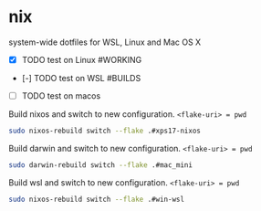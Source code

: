 # nix

system-wide dotfiles for WSL, Linux and Mac OS X

- [x] TODO test on Linux #WORKING
- [-] TODO test on WSL #BUILDS
- [ ] TODO test on macos 

Build nixos and switch to new configuration. `<flake-uri> = pwd`
```bash
sudo nixos-rebuild switch --flake .#xps17-nixos
```

Build darwin and switch to new configuration. `<flake-uri> = pwd`
```bash
sudo darwin-rebuild switch --flake .#mac_mini
```

Build wsl and switch to new configuration. `<flake-uri> = pwd`
```bash
sudo nixos-rebuild switch --flake .#win-wsl
```
